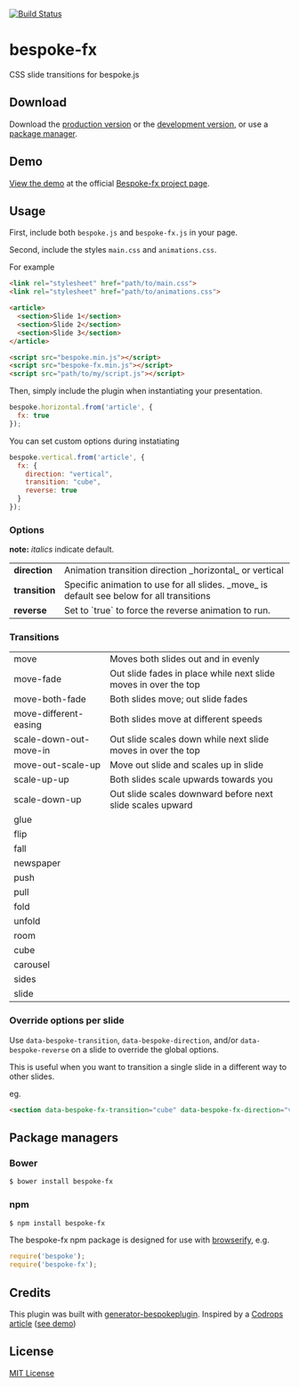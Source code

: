 [![Build Status](https://secure.travis-ci.org/ebow/bespoke-fx.png?branch=master)](https://travis-ci.org/ebow/bespoke-fx)

# bespoke-fx

CSS slide transitions for bespoke.js

## Download

Download the [production version][min] or the [development version][max], or use a [package manager](#package-managers).

[min]: https://raw.github.com/ebow/bespoke-fx/master/dist/bespoke-fx.min.js
[max]: https://raw.github.com/ebow/bespoke-fx/master/dist/bespoke-fx.js

## Demo

[View the demo](http://ebow.github.io/bespoke-fx/) at the official [Bespoke-fx project page](http://ebow.github.io/bespoke-fx/).

## Usage

First, include both `bespoke.js` and `bespoke-fx.js` in your page.

Second, include the styles `main.css` and `animations.css`.

For example
```html
<link rel="stylesheet" href="path/to/main.css">
<link rel="stylesheet" href="path/to/animations.css">

<article>
  <section>Slide 1</section>
  <section>Slide 2</section>
  <section>Slide 3</section>
</article>

<script src="bespoke.min.js"></script>
<script src="bespoke-fx.min.js"></script>
<script src="path/to/my/script.js"></script>
```

Then, simply include the plugin when instantiating your presentation.

```js
bespoke.horizontal.from('article', {
  fx: true
});
```

You can set custom options during instatiating
```js
bespoke.vertical.from('article', {
  fx: {
    direction: "vertical",
    transition: "cube",
    reverse: true
  }
});
```

### Options
**note:** _italics_ indicate default.
<table>
  <tr>
    <td><strong>direction</strong></td><td>Animation transition direction _horizontal_ or vertical</td>
  </tr>
  <tr>
    <td><strong>transition</strong></td><td>Specific animation to use for all slides. _move_ is default see below for all transitions</td>
  </tr>
  <tr>
    <td><strong>reverse</strong></td><td>Set to `true` to force the reverse animation to run.</td>
  </tr>
</table>

### Transitions
<table>
  <tr><td>move</td><td>Moves both slides out and in evenly</td></tr>
  <tr><td>move-fade</td><td>Out slide fades in place while next slide moves in over the top</td></tr>
  <tr><td>move-both-fade</td><td>Both slides move; out slide fades</td></tr>
  <tr><td>move-different-easing</td><td>Both slides move at different speeds</td></tr>
  <tr><td>scale-down-out-move-in</td><td>Out slide scales down while next slide moves in over the top</td></tr>
  <tr><td>move-out-scale-up</td><td>Move out slide and scales up in slide</td></tr>
  <tr><td>scale-up-up</td><td>Both slides scale upwards towards you</td></tr>
  <tr><td>scale-down-up</td><td>Out slide scales downward before next slide scales upward</td></tr>
  <tr><td>glue</td></tr>
  <tr><td>flip</td></tr>
  <tr><td>fall</td></tr>
  <tr><td>newspaper</td></tr>
  <tr><td>push</td></tr>
  <tr><td>pull</td></tr>
  <tr><td>fold</td></tr>
  <tr><td>unfold</td></tr>
  <tr><td>room</td></tr>
  <tr><td>cube</td></tr>
  <tr><td>carousel</td></tr>
  <tr><td>sides</td></tr>
  <tr><td>slide</td></tr>
</table>

### Override options per slide

Use `data-bespoke-transition`, `data-bespoke-direction`, and/or `data-bespoke-reverse` on a slide to override the global options.

This is useful when you want to transition a single slide in a different way to other slides.

eg.

```html
<section data-bespoke-fx-transition="cube" data-bespoke-fx-direction="vertical" data-bespoke-fx-reverse="true">Slide</section>
```

## Package managers

### Bower

```bash
$ bower install bespoke-fx
```

### npm

```bash
$ npm install bespoke-fx
```

The bespoke-fx npm package is designed for use with [browserify](http://browserify.org/), e.g.

```js
require('bespoke');
require('bespoke-fx');
```

## Credits

This plugin was built with [generator-bespokeplugin](https://github.com/markdalgleish/generator-bespokeplugin).
Inspired by a [Codrops article](http://tympanus.net/codrops/2013/05/07/a-collection-of-page-transitions/) ([see demo](http://tympanus.net/Development/PageTransitions/))

## License

[MIT License](http://en.wikipedia.org/wiki/MIT_License)
